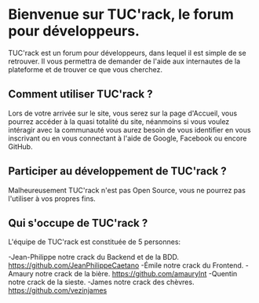 # Bienvenue sur TUC'rack, le forum pour développeurs.

TUC'rack est un forum pour développeurs, dans lequel il est simple de se retrouver. 
Il vous permettra de demander de l'aide aux internautes de la plateforme et de trouver ce que vous cherchez.

## Comment utiliser TUC'rack ?

Lors de votre arrivée sur le site, vous serez sur la page d'Accueil, vous pourrez accéder à la quasi totalité du site, néanmoins si vous voulez intéragir avec la communauté vous aurez besoin de vous identifier en vous inscrivant ou en vous connectant à l'aide de Google, Facebook ou encore GitHub.

## Participer au développement de TUC'rack ?

Malheureusement TUC'rack n'est pas Open Source, vous ne pourrez pas l'utiliser à vos propres fins.

## Qui s'occupe de TUC'rack ?

L'équipe de TUC'rack est constituée de 5 personnes:

-Jean-Philippe notre crack du Backend et de la BDD. https://github.com/JeanPhilippeCaetano
-Émile notre crack du Frontend. 
-Amaury notre crack de la bière. https://github.com/amaurylnt
-Quentin notre crack de la sieste.
-James notre crack des chèvres. https://github.com/vezinjames
